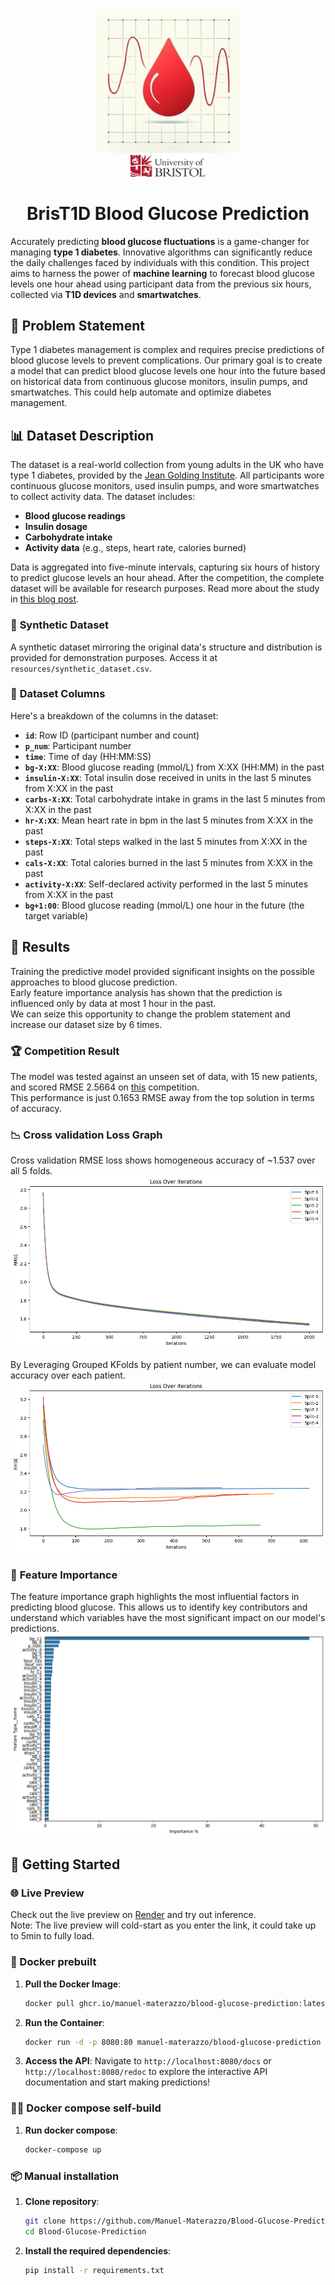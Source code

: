 <div align="center">
    <div>
        <img src="resources/logo.png" width="230" alt="Warp" />
    </div>
    <div>
        <img src="resources/uob.jpg" width="120" alt="Warp" /> 
    </div>
    <h1>BrisT1D Blood Glucose Prediction</h1>
</div>

Accurately predicting **blood glucose fluctuations** is a game-changer for managing **type 1 diabetes**. Innovative algorithms can significantly reduce the daily challenges faced by individuals with this condition. This project aims to harness the power of **machine learning** to forecast blood glucose levels one hour ahead using participant data from the previous six hours, collected via **T1D devices** and **smartwatches**.

## 🎯 **Problem Statement**
Type 1 diabetes management is complex and requires precise predictions of blood glucose levels to prevent complications. Our primary goal is to create a model that can predict blood glucose levels one hour into the future based on historical data from continuous glucose monitors, insulin pumps, and smartwatches. This could help automate and optimize diabetes management.

## 📊 **Dataset Description**
The dataset is a real-world collection from young adults in the UK who have type 1 diabetes, provided by the [Jean Golding Institute](https://www.bristol.ac.uk/golding/). All participants wore continuous glucose monitors, used insulin pumps, and wore smartwatches to collect activity data. The dataset includes:
- **Blood glucose readings**
- **Insulin dosage**
- **Carbohydrate intake**
- **Activity data** (e.g., steps, heart rate, calories burned)

Data is aggregated into five-minute intervals, capturing six hours of history to predict glucose levels an hour ahead. After the competition, the complete dataset will be available for research purposes. Read more about the study in [this blog post](https://jeangoldinginstitute.blogs.bristol.ac.uk/2024/08/19/how-smartwatches-could-help-people-with-type-1-diabetes/).

### 📁 **Synthetic Dataset**
A synthetic dataset mirroring the original data's structure and distribution is provided for demonstration purposes. Access it at `resources/synthetic_dataset.csv`.

### 📜 **Dataset Columns**
Here's a breakdown of the columns in the dataset:
- **`id`**: Row ID (participant number and count)
- **`p_num`**: Participant number
- **`time`**: Time of day (HH:MM:SS)
- **`bg-X:XX`**: Blood glucose reading (mmol/L) from X:XX (HH:MM) in the past
- **`insulin-X:XX`**: Total insulin dose received in units in the last 5 minutes from X:XX in the past
- **`carbs-X:XX`**: Total carbohydrate intake in grams in the last 5 minutes from X:XX in the past
- **`hr-X:XX`**: Mean heart rate in bpm in the last 5 minutes from X:XX in the past
- **`steps-X:XX`**: Total steps walked in the last 5 minutes from X:XX in the past
- **`cals-X:XX`**: Total calories burned in the last 5 minutes from X:XX in the past
- **`activity-X:XX`**: Self-declared activity performed in the last 5 minutes from X:XX in the past
- **`bg+1:00`**: Blood glucose reading (mmol/L) one hour in the future (the target variable)

## 📝 **Results**
Training the predictive model provided significant insights on the possible approaches to blood glucose prediction. <br>
Early feature importance analysis has shown that the prediction is influenced only by data at most 1 hour in the past.<br>
We can seize this opportunity to change the problem statement and increase our dataset size by 6 times.

### 🏆 **Competition Result**
The model was tested against an unseen set of data, with 15 new patients, and scored RMSE 2.5664 on [this](https://www.kaggle.com/competitions/brist1d/overview) competition.<br> 
This performance is just 0.1653 RMSE away from the top solution in terms of accuracy.

### 📉 **Cross validation Loss Graph**
Cross validation RMSE loss shows homogeneous accuracy of ~1.537 over all 5 folds.
![Cross validation Loss Graph](resources/loss.png)

By Leveraging Grouped KFolds by patient number, we can evaluate model accuracy over each patient.
![Grouped Cross validation Loss Graph](resources/loss_grouping.png)

### 🌟 **Feature Importance**
The feature importance graph highlights the most influential factors in predicting blood glucose. This allows us to identify key contributors and understand which variables have the most significant impact on our model's predictions.
![Feature Importance Graph](resources/importance.png)

## 🚀 Getting Started

### 🌐 Live Preview

Check out the live preview on [Render](https://blood-glucose-prediction-latest.onrender.com/docs) and try out inference.\
Note: The live preview will cold-start as you enter the link, it could take up to 5min to fully load.

### 🐳 Docker prebuilt

1. **Pull the Docker Image**:
   ```sh
   docker pull ghcr.io/manuel-materazzo/blood-glucose-prediction:latest
    ```
2. **Run the Container**:
   ```sh
   docker run -d -p 8080:80 manuel-materazzo/blood-glucose-prediction
    ```
3. **Access the API**: Navigate to `http://localhost:8080/docs` or `http://localhost:8080/redoc` to explore the
   interactive API documentation and start making predictions!

### 🐳🔧 Docker compose self-build

1. **Run docker compose**:
   ```sh
   docker-compose up
   ```

### 📦 Manual installation

1. **Clone repository**:
   ```sh
   git clone https://github.com/Manuel-Materazzo/Blood-Glucose-Prediction.git
   cd Blood-Glucose-Prediction
   ```
2. **Install the required dependencies**:
   ```sh
   pip install -r requirements.txt
   ```